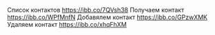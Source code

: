 Cписок контактов https://ibb.co/7QVsh38
Получаем контакт https://ibb.co/WPfMnfN
Добавялем контакт https://ibb.co/GPzwXMK
Удаляем контакт https://ibb.co/xhqFhXM